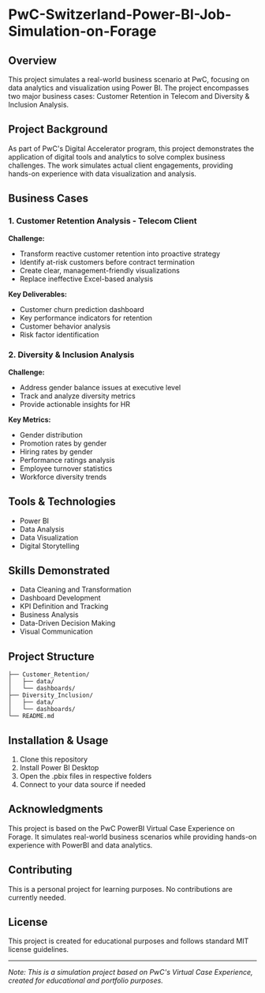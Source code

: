 # PwC-Switzerland-Power-BI-Job-Simulation-on-Forage

## Overview
This project simulates a real-world business scenario at PwC, focusing on data analytics and visualization using Power BI. The project encompasses two major business cases: Customer Retention in Telecom and Diversity & Inclusion Analysis.

## Project Background
As part of PwC's Digital Accelerator program, this project demonstrates the application of digital tools and analytics to solve complex business challenges. The work simulates actual client engagements, providing hands-on experience with data visualization and analysis.

## Business Cases

### 1. Customer Retention Analysis - Telecom Client
**Challenge:**
- Transform reactive customer retention into proactive strategy
- Identify at-risk customers before contract termination
- Create clear, management-friendly visualizations
- Replace ineffective Excel-based analysis

**Key Deliverables:**
- Customer churn prediction dashboard
- Key performance indicators for retention
- Customer behavior analysis
- Risk factor identification

### 2. Diversity & Inclusion Analysis
**Challenge:**
- Address gender balance issues at executive level
- Track and analyze diversity metrics
- Provide actionable insights for HR

**Key Metrics:**
- Gender distribution
- Promotion rates by gender
- Hiring rates by gender
- Performance ratings analysis
- Employee turnover statistics
- Workforce diversity trends

## Tools & Technologies
- Power BI
- Data Analysis
- Data Visualization
- Digital Storytelling

## Skills Demonstrated
- Data Cleaning and Transformation
- Dashboard Development
- KPI Definition and Tracking
- Business Analysis
- Data-Driven Decision Making
- Visual Communication

## Project Structure
```
├── Customer_Retention/
│   ├── data/
│   └── dashboards/
├── Diversity_Inclusion/
│   ├── data/
│   └── dashboards/
└── README.md
```

## Installation & Usage
1. Clone this repository
2. Install Power BI Desktop
3. Open the .pbix files in respective folders
4. Connect to your data source if needed

## Acknowledgments
This project is based on the PwC PowerBI Virtual Case Experience on Forage. It simulates real-world business scenarios while providing hands-on experience with PowerBI and data analytics.

## Contributing
This is a personal project for learning purposes. No contributions are currently needed.

## License
This project is created for educational purposes and follows standard MIT license guidelines.

---
*Note: This is a simulation project based on PwC's Virtual Case Experience, created for educational and portfolio purposes.*
